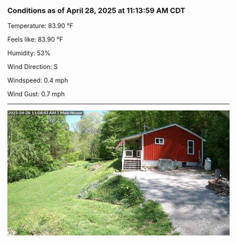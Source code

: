 ### Conditions as of April 28, 2025 at 11:13:59 AM CDT 

Temperature: 83.90 &deg;F

Feels like: 83.90 &deg;F

Humidity: 53%

Wind Direction: S

Windspeed: 0.4 mph

Wind Gust: 0.7 mph

---

<img src="./images/latest.jpeg"/>

